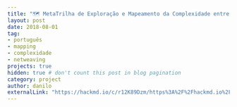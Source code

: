 ```yaml
---
title: "🗺 MetaTrilha de Exploração e Mapeamento da Complexidade entre NÓS"
layout: post
date: 2018-08-01
tag:
- português
- mapping
- complexidade
- netweaving
projects: true
hidden: true # don't count this post in blog pagination
category: project
author: danilo
externalLink: "https://hackmd.io/c/r12K89Dzm/https%3A%2F%2Fhackmd.io%2FPfthNnjIQBi04CvvyNbY6w%3Fview"
---
```

